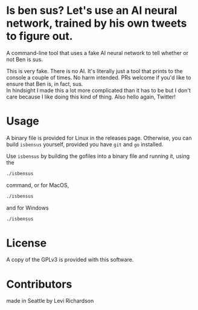 # Is ben sus? Let's use an AI neural network, trained by his own tweets to figure out.
A command-line tool that uses a fake AI neural network to tell whether or not Ben is sus.

This is very fake. There is no AI. It's literally just a tool that prints to the console a couple of times.
No harm intended. PRs welcome if you'd like to ensure that Ben is, in fact, sus.  
In hindsight I made this a lot more complicated than it has to be but I don't care because I like doing this kind of thing. Also hello again, Twitter! 

# Usage
A binary file is provided for Linux in the releases page. Otherwise, you can build `isbensus` yourself, provided you have `git` and `go` installed.  

Use `isbensus` by building the gofiles into a binary file and running it, using the 
```sh
./isbensus
```
command, or for MacOS,
```sh
./isbensus
```
and for Windows
```bat
./isbensus
```
  
    
# License
A copy of the GPLv3 is provided with this software.
# Contributors
made in Seattle by Levi Richardson
